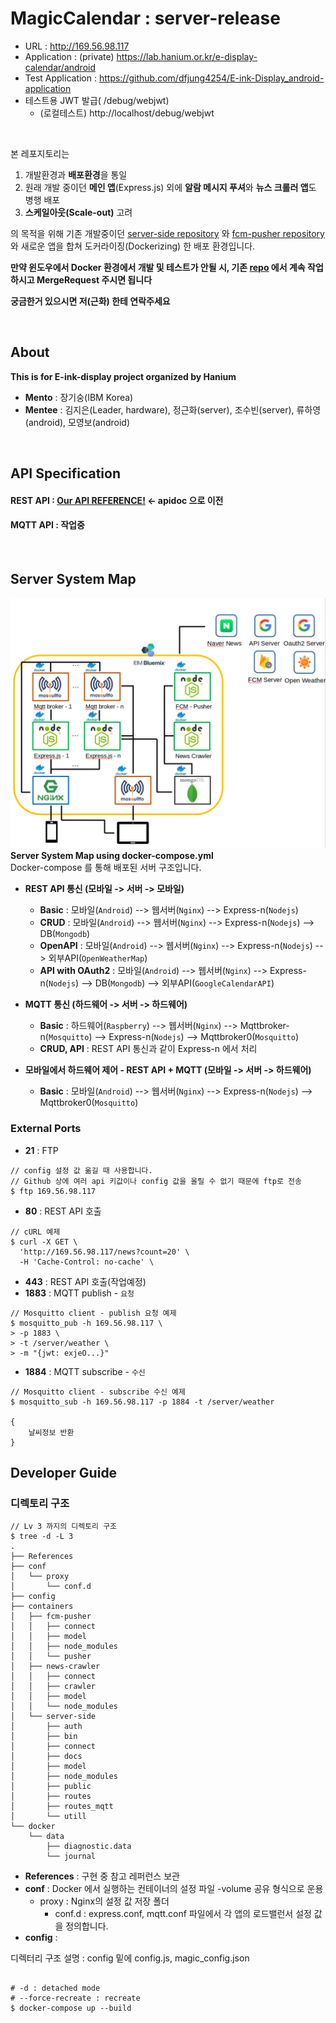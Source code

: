 # MagicCalendar : server-release
- URL : http://169.56.98.117
- Application : (private) https://lab.hanium.or.kr/e-display-calendar/android
- Test Application : https://github.com/dfjung4254/E-ink-Display_android-application
- 테스트용 JWT 발급( /debug/webjwt)
  - (로컬테스트) http://localhost/debug/webjwt

</br>

본 레포지토리는
1. 개발환경과 **배포환경**을 통일
2. 원래 개발 중이던 **메인 앱**(Express.js) 외에 **알람 메시지 푸셔**와 **뉴스 크롤러 앱**도 병행 배포
3. **스케일아웃(Scale-out)** 고려

의 목적을 위해 기존 개발중이던 [server-side repository](https://github.com/dfjung4254/E-ink-Display_server-side) 와 [fcm-pusher repository](https://github.com/dfjung4254/E-ink-display_Fcm-pusher) 와 새로운 앱을 합쳐 도커라이징(Dockerizing) 한 배포 환경입니다.

**만약 윈도우에서 Docker 환경에서 개발 및 테스트가 안될 시, 기존 [repo](https://lab.hanium.or.kr/e-display-calendar/server-side) 에서 계속 작업하시고 MergeRequest 주시면 됩니다**

**궁금한거 있으시면 저(근화) 한테 연락주세요**

</br>

## About
**This is for E-ink-display project organized by Hanium**
- **Mento** : 장기숭(IBM Korea)
- **Mentee** : 김지은(Leader, hardware), 정근화(server), 조수빈(server), 류하영(android), 모영보(android)

</br>

## API Specification
#### REST API : [Our API REFERENCE!](http://169.56.98.117) <- apidoc 으로 이전
#### MQTT API : 작업중

</br>

## Server System Map
![system map](server-map.png)
**Server System Map using docker-compose.yml**</br>
Docker-compose 를 통해 배포된 서버 구조입니다.
</br>

- **REST API 통신 (모바일 -> 서버 -> 모바일)**
  - **Basic** : 모바일(`Android`) --> 웹서버(`Nginx`) --> Express-n(`Nodejs`)
  - **CRUD** : 모바일(`Android`) --> 웹서버(`Nginx`) --> Express-n(`Nodejs`) --> DB(`Mongodb`)
  - **OpenAPI** : 모바일(`Android`) --> 웹서버(`Nginx`) --> Express-n(`Nodejs`) --> 외부API(`OpenWeatherMap`)
  - **API with OAuth2** : 모바일(`Android`) --> 웹서버(`Nginx`) --> Express-n(`Nodejs`) --> DB(`Mongodb`) --> 외부API(`GoogleCalendarAPI`)

- **MQTT 통신 (하드웨어 -> 서버 -> 하드웨어)**
  - **Basic** : 하드웨어(`Raspberry`) --> 웹서버(`Nginx`) --> Mqttbroker-n(`Mosquitto`) --> Express-n(`Nodejs`) --> Mqttbroker0(`Mosquitto`)
  - **CRUD, API** : REST API 통신과 같이 Express-n 에서 처리
  
- **모바일에서 하드웨어 제어 - REST API + MQTT (모바일 -> 서버 -> 하드웨어)**
  - **Basic** : 모바일(`Android`) --> 웹서버(`Nginx`) --> Express-n(`Nodejs`) --> Mqttbroker0(`Mosquitto`)

### External Ports
- **21** : FTP
```
// config 설정 값 옮길 때 사용합니다.
// Github 상에 여러 api 키값이나 config 값을 올릴 수 없기 때문에 ftp로 전송
$ ftp 169.56.98.117
```
- **80** : REST API 호출
```
// cURL 예제
$ curl -X GET \
  'http://169.56.98.117/news?count=20' \
  -H 'Cache-Control: no-cache' \
```
- **443** : REST API 호출(작업예정)
- **1883** : MQTT publish - `요청`
```
// Mosquitto client - publish 요청 예제
$ mosquitto_pub -h 169.56.98.117 \
> -p 1883 \
> -t /server/weather \
> -m "{jwt: exjeO...}"
```
- **1884** : MQTT subscribe - `수신`
```
// Mosquitto client - subscribe 수신 예제
$ mosquitto_sub -h 169.56.98.117 -p 1884 -t /server/weather

{
    날씨정보 반환
}
```

## Developer Guide
### 디렉토리 구조
```
// Lv 3 까지의 디렉토리 구조
$ tree -d -L 3
.
├── References
├── conf
│   └── proxy
│       └── conf.d
├── config
├── containers
│   ├── fcm-pusher
│   │   ├── connect
│   │   ├── model
│   │   ├── node_modules
│   │   └── pusher
│   ├── news-crawler
│   │   ├── connect
│   │   ├── crawler
│   │   ├── model
│   │   └── node_modules
│   └── server-side
│       ├── auth
│       ├── bin
│       ├── connect
│       ├── docs
│       ├── model
│       ├── node_modules
│       ├── public
│       ├── routes
│       ├── routes_mqtt
│       └── utill
└── docker
    └── data
        ├── diagnostic.data
        └── journal

```
- **References** : 구현 중 참고 레퍼런스 보관
- **conf** : Docker 에서 실행하는 컨테이너의 설정 파일 -volume 공유 형식으로 운용
  - proxy : Nginx의 설정 값 저장 폴더
    - conf.d : express.conf, mqtt.conf 파일에서 각 앱의 로드밸런서 설정 값을 정의합니다.
- **config** : 


디렉터리 구조 설명 : config 밑에 config.js, magic_config.json

```

# -d : detached mode
# --force-recreate : recreate
$ docker-compose up --build

```